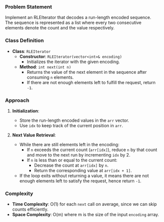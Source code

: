 ### Problem Statement
Implement an RLEIterator that decodes a run-length encoded sequence. The sequence is represented as a list where every two consecutive elements denote the count and the value respectively.

### Class Definition
- **Class**: `RLEIterator`
  - **Constructor**: `RLEIterator(vector<int>& encoding)`
    - Initializes the iterator with the given encoding.
  - **Method**: `int next(int n)`
    - Returns the value of the next element in the sequence after consuming `n` elements.
    - If there are not enough elements left to fulfill the request, return `-1`.

### Approach
1. **Initialization**:
   - Store the run-length encoded values in the `arr` vector.
   - Use `idx` to keep track of the current position in `arr`.

2. **Next Value Retrieval**:
   - While there are still elements left in the encoding:
     - If `n` exceeds the current count (`arr[idx]`), reduce `n` by that count and move to the next run by incrementing `idx` by 2.
     - If `n` is less than or equal to the current count:
       - Decrease the count at `arr[idx]` by `n`.
       - Return the corresponding value at `arr[idx + 1]`.
   - If the loop exits without returning a value, it means there are not enough elements left to satisfy the request, hence return `-1`.

### Complexity
- **Time Complexity**: O(1) for each `next` call on average, since we can skip counts efficiently.
- **Space Complexity**: O(m) where m is the size of the input `encoding` array.
